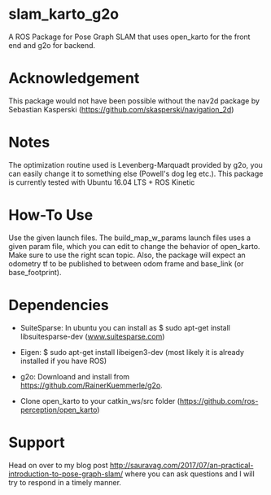 # slam_karto_g2o

A ROS Package for Pose Graph SLAM that uses open_karto for the front end and g2o for backend.

# Acknowledgement

This package would not have been possible without the nav2d package by Sebastian Kasperski (https://github.com/skasperski/navigation_2d)

# Notes

The optimization routine used is Levenberg-Marquadt provided by g2o, you can easily change it to something else (Powell's dog leg etc.). This package is currently tested with Ubuntu 16.04 LTS + ROS Kinetic

# How-To Use

Use the given launch files. The build_map_w_params launch files uses a given param file, which you can edit to change the behavior of open_karto. Make sure to use the right scan topic. Also, the package will expect an odometry tf to be published to between odom frame and base_link (or base_footprint).

# Dependencies

* SuiteSparse: In ubuntu you can install as $ sudo apt-get install libsuitesparse-dev (www.suitesparse.com)

* Eigen: $ sudo apt-get install libeigen3-dev (most likely it is already installed if you have ROS)

* g2o: Downloand and install from https://github.com/RainerKuemmerle/g2o.

* Clone open_karto to your catkin_ws/src folder (https://github.com/ros-perception/open_karto)

# Support

Head on over to my blog post http://sauravag.com/2017/07/an-practical-introduction-to-pose-graph-slam/ where you can ask questions and I will try to respond in a timely manner.
